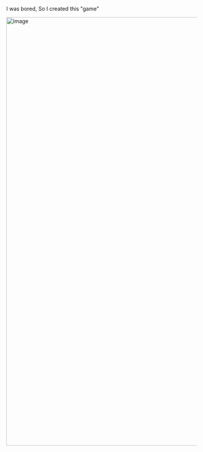 I was bored, So I created this "game"

<img width="1136" alt="image" src="https://github.com/ammardev/eid-tank/assets/16087389/1e64e417-ce6a-4d4f-a901-708171d77b46">
